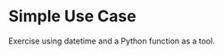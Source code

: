 # Simple Use Case

Exercise using datetime and a Python function as a tool. 

<!-- TODO: @burtenshaw -->